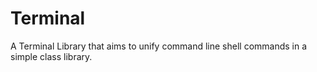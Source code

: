 # Terminal
A Terminal Library that aims to unify command line shell commands in a simple class library.
